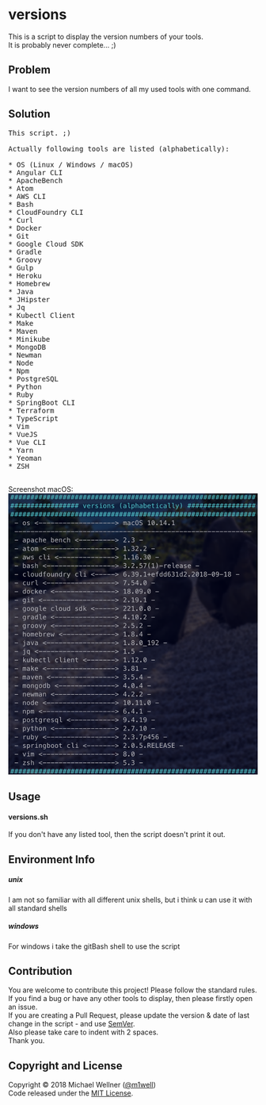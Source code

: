 # versions

This is a script to display the version numbers of your tools.<br>
It is probably never complete... ;)<br>


## Problem
I want to see the version numbers of all my used tools with one command.<br>


## Solution
<pre>
This script. ;)<br>
Actually following tools are listed (alphabetically):<br>
* OS (Linux / Windows / macOS)
* Angular CLI
* ApacheBench
* Atom
* AWS CLI
* Bash
* CloudFoundry CLI
* Curl
* Docker
* Git
* Google Cloud SDK
* Gradle
* Groovy
* Gulp
* Heroku
* Homebrew
* Java
* JHipster
* Jq
* Kubectl Client
* Make
* Maven
* Minikube
* MongoDB
* Newman
* Node
* Npm
* PostgreSQL
* Python
* Ruby
* SpringBoot CLI
* Terraform
* TypeScript
* Vim
* VueJS
* Vue CLI
* Yarn
* Yeoman
* ZSH

</pre>
Screenshot macOS:<br>
![screenshot-macos](screen-macos.png "Screenshot macOS")
<br>


## Usage
#### versions.sh
If you don't have any listed tool, then the script doesn't print it out.<br>

## Environment Info
##### unix
I am not so familiar with all different unix shells, but i think u can use it with all standard shells<br>
##### windows
For windows i take the gitBash shell to use the script<br>


## Contribution
You are welcome to contribute this project! Please follow the standard rules.<br>
If you find a bug or have any other tools to display, then please firstly open an issue.<br>
If you are creating a Pull Request, please update the version & date of last change in the script - and use [SemVer](http://semver.org).<br>
Also please take care to indent with 2 spaces.<br>
Thank you.<br>


## Copyright and License
Copyright :copyright: 2018 Michael Wellner ([@m1well](http://www.twitter.m1well.de))<br>
Code released under the [MIT License](/LICENSE).<br>
